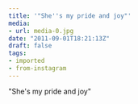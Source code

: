 ```yaml
---
title: '"She''s my pride and joy"'
media:
- url: media-0.jpg
date: "2011-09-01T18:21:13Z"
draft: false
tags:
- imported
- from-instagram
---
```

"She's my pride and joy"
